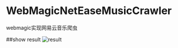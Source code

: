 # WebMagicNetEaseMusicCrawler
webmagic实现网易云音乐爬虫

##show result
![result](http://img.blog.csdn.net/20161028113908400?watermark/2/text/aHR0cDovL2Jsb2cuY3Nkbi5uZXQv/font/5a6L5L2T/fontsize/400/fill/I0JBQkFCMA==/dissolve/70/gravity/Center)
